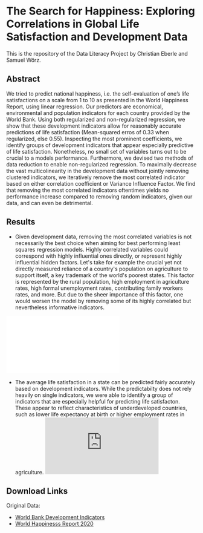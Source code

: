 # The Search for Happiness: Exploring Correlations in Global Life Satisfaction and Development Data

This is the repository of the Data Literacy Project by Christian Eberle and Samuel Wörz.

## Abstract

We tried to predict national happiness, i.e. the self-evaluation of one’s life satisfactions on a scale from 1 to 10 as presented in the World Happiness Report, using linear regression. Our predictors are economical, environmental and population indicators for each country provided by the World Bank. Using both regularized and non-regularized regression, we show that these development indicators allow for reasonably accurate predictions of life satisfaction (Mean-squared erros of 0.33 when regularized, else 0.55). Inspecting the most prominent coefficients, we identify groups of development indicators that appear especially predictive of life satisfaction. Nonetheless, no small set of variables turns out to be crucial to a models performance. Furthermore, we devised two methods of data reduction to enable non-regularized regression. To maximally decrease the vast multicolinearity in the development data without jointly removing clustered indicators, we iteratively remove the most correlated indicator based on either correlation coefficient or Variance Influence Factor. We find that removing the most correlated indicators oftentimes yields no performance increase compared to removing random indicators, given our data, and can even be detrimental.


## Results

- Given development data, removing the most correlated variables is not necessarily the best choice when aiming for best performing least squares regression models. Highly correlated variables could correspond with highly influential ones directly, or represent highly influential hidden factors. Let's take for example the crucial yet not directly measured reliance of a country's population on agriculture to support itself, a key trademark of the world's poorest states. This factor is represented by the rural population, high employment in agriculture rates, high formal unemployment rates, contributing family workers rates, and more. But due to the sheer importance of this factor, one would worsen the model by removing some of its highly correlated but nevertheless informative indicators.

![Figure 1](figures/reduction_plots.pdf?raw=true) 

- The average life satisfaction in a state can be predicted fairly accurately based on development indicators. While the predictabilty does not rely heavily on single indicators, we were able to identify a group of indicators that are especially helpful for predicting life satisfacton. These appear to reflect characteristics of underdeveloped countries, such as lower life expectancy at birth or higher employment rates in agriculture. 
![Figure 2](https://github.com/c-eberle/Data-Literacy-project/blob/main/figures/ridge_coefs.pdf?raw=true) 

## Download Links

Original Data:
- [World Bank Development Indicators](https://databank.worldbank.org/source/world-development-indicators)
- [World Happinesss Report 2020](https://www.kaggle.com/mathurinache/world-happiness-report)



